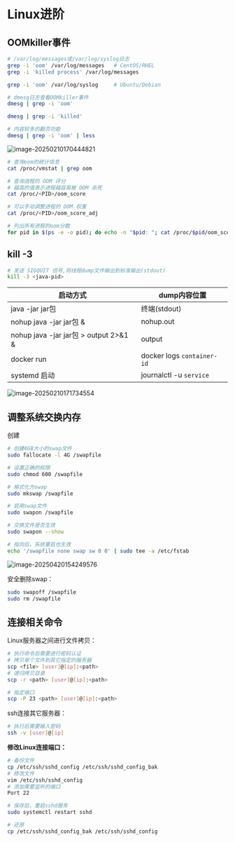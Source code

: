# Linux进阶



## OOMkiller事件

~~~bash
# /var/log/messages或/var/log/syslog日志
grep -i 'oom' /var/log/messages   # CentOS/RHEL
grep -i 'killed process' /var/log/messages

grep -i 'oom' /var/log/syslog     # Ubuntu/Debian

~~~





~~~bash
# dmesg日志查看OOMkiller事件
dmesg | grep -i 'oom'

dmesg | grep -i 'killed'

# 内容较多的翻页功能
dmesg | grep -i 'oom' | less

~~~

![image-20250210170444821](http://47.101.155.205/image-20250210170444821.png)





~~~bash
# 查询oom的统计信息
cat /proc/vmstat | grep oom


~~~



~~~bash
# 查询进程的 OOM 评分
# 越高的值表示进程越容易被 OOM 杀死
cat /proc/<PID>/oom_score

# 可以手动调整进程的 OOM 权重
cat /proc/<PID>/oom_score_adj


~~~



~~~bash
# 列出所有进程的oom分数
for pid in $(ps -e -o pid); do echo -n "$pid: "; cat /proc/$pid/oom_score; done | sort -k2 -nr | head -10


~~~





## kill -3



~~~bash
# 发送 SIGQUIT 信号,将线程dump文件输出到标准输出(stdout)
kill -3 <java-pid>

~~~

| 启动方式                              | dump内容位置               |
| ------------------------------------- | -------------------------- |
| java -jar jar包                       | 终端(stdout)               |
| nohup java -jar jar包 &               | nohup.out                  |
| nohup java -jar jar包 > output 2>&1 & | output                     |
| docker run                            | docker logs `container-id` |
| systemd 启动                          | journalctl -u `service`    |

![image-20250210171734554](http://47.101.155.205/image-20250210171734554.png)



## 调整系统交换内存

创建

~~~bash
# 创建4GB大小的swap文件
sudo fallocate -l 4G /swapfile

# 设置正确的权限
sudo chmod 600 /swapfile

# 格式化为swap
sudo mkswap /swapfile

# 启用swap文件
sudo swapon /swapfile

# 交换文件是否生效
sudo swapon --show

# 指向后，系统重启也生效
echo '/swapfile none swap sw 0 0' | sudo tee -a /etc/fstab

~~~

![image-20250420154249576](http://47.101.155.205/image-20250420154249576.png)



安全删除swap：

~~~bash
sudo swapoff /swapfile
sudo rm /swapfile

~~~



## 连接相关命令

Linux服务器之间进行文件拷贝：

~~~bash
# 执行命令后需要进行密码认证
# 拷贝单个文件到其它指定的服务器
scp <file> [user]@[ip]:<path>
# 递归拷贝目录
scp -r <path> [user]@[ip]:<path>

# 指定端口
scp -P 23 <path> [user]@[ip]:<path>

~~~

ssh连接其它服务器：

~~~bash
# 执行后需要输入密码
ssh -v [user]@[ip]

~~~

**修改Linux连接端口：**

~~~bash
# 备份文件
cp /etc/ssh/sshd_config /etc/ssh/sshd_config_bak
# 修改文件
vim /etc/ssh/sshd_config
# 添加需要监听的端口
Port 22

# 保存后，重启sshd服务
sudo systemctl restart sshd

# 还原
cp /etc/ssh/sshd_config_bak /etc/ssh/sshd_config

~~~

